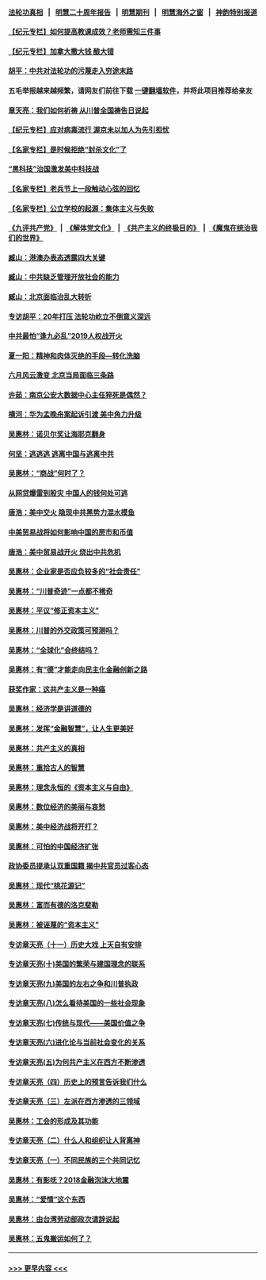 #### [法轮功真相](https://github.com/gfw-breaker/truth/blob/master/README.md?t=0) &nbsp;&nbsp;|&nbsp;&nbsp; [明慧二十周年报告](https://github.com/gfw-breaker/mh-reports/blob/master/README.md?t=0) &nbsp;&nbsp;|&nbsp;&nbsp;[明慧期刊](https://github.com/gfw-breaker/mh-qikan) &nbsp;&nbsp;|&nbsp;&nbsp; [明慧海外之窗](https://github.com/gfw-breaker/mh-news/blob/master/README.md?t=0) &nbsp;&nbsp;|&nbsp;&nbsp; [神韵特别报道](https://github.com/gfw-breaker/mh-news/blob/master/shenyun.md?t=0)
#### [【纪元专栏】如何提高教课成效？老师需知三件事](../pages/nsc423/n12417848.md?t=06092251) 
#### [【纪元专栏】加拿大撒大钱 酿大错](../pages/nsc423/n12406564.md?t=06092251) 
#### [胡平：中共对法轮功的污蔑走入穷途末路](../pages/nsc423/n12266737.md?t=06092251) 
#### 五毛举报越来越频繁，请网友们前往下载 [一键翻墙软件](https://github.com/gfw-breaker/ssr-accounts)，并将此项目推荐给亲友
#### [章天亮：我们如何祈祷 从川普全国祷告日说起](../pages/nsc423/n11944627.md?t=06092251) 
#### [【纪元专栏】应对病毒流行 渥京未以加人为先引担忧](../pages/nsc423/n11875714.md?t=06092251) 
#### [【名家专栏】是时候拒绝“封杀文化”了](../pages/nsc423/n11814093.md?t=06092251) 
#### [“黑科技”治国激发美中科技战](../pages/nsc423/n11638056.md?t=06092251) 
#### [【名家专栏】老兵节上一段触动心弦的回忆](../pages/nsc423/n11646016.md?t=06092251) 
#### [【名家专栏】公立学校的起源：集体主义与失败](../pages/nsc423/n11601833.md?t=06092251) 
#### [《九评共产党》](https://github.com/begood0513/9ping.md/blob/master/README.md) &nbsp;|&nbsp; [《解体党文化》](../../../../jtdwh.md/blob/master/README.md)  &nbsp;|&nbsp; [《共产主义的终极目的》](../../../../gczydzjmd.md/blob/master/README.md) &nbsp;|&nbsp; [《魔鬼在统治我们的世界》](../../../../mgztzwmdsj.md/blob/master/README.md) 
#### [臧山：港澳办表态透露四大关键](../pages/nsc423/n11421628.md?t=06092251) 
#### [臧山：中共缺乏管理开放社会的能力](../pages/nsc423/n11407457.md?t=06092251) 
#### [臧山：北京面临治乱大转折](../pages/nsc423/n11406895.md?t=06092251) 
#### [专访胡平：20年打压 法轮功屹立不倒意义深远](../pages/nsc423/n11398800.md?t=06092251) 
#### [中共最怕“逢九必乱”2019人权战开火](../pages/nsc423/n11385248.md?t=06092251) 
#### [夏一阳：精神和肉体灭绝的手段—转化洗脑](../pages/nsc423/n11368250.md?t=06092251) 
#### [六月风云激变 北京当局面临三条路](../pages/nsc423/n11313668.md?t=06092251) 
#### [许茹：南京公安大数据中心主任猝死是偶然？](../pages/nsc423/n11064744.md?t=06092251) 
#### [横河：华为孟晚舟案起诉引渡 美中角力升级](../pages/nsc423/n11027230.md?t=06092251) 
#### [吴惠林：诺贝尔奖让海耶克翻身](../pages/nsc423/n10890049.md?t=06092251) 
#### [何坚：逃逃逃 逃离中国与逃离中共](../pages/nsc423/n10592891.md?t=06092251) 
#### [吴惠林：“商战”何时了？](../pages/nsc423/n10573558.md?t=06092251) 
#### [从网贷爆雷到股灾 中国人的钱何处可逃](../pages/nsc423/n10572800.md?t=06092251) 
#### [唐浩：美中交火 隐现中共黑势力混水摸鱼](../pages/nsc423/n10544040.md?t=06092251) 
#### [中美贸易战将如何影响中国的房市和币值](../pages/nsc423/n10543697.md?t=06092251) 
#### [唐浩：美中贸易战开火 烧出中共危机](../pages/nsc423/n10540126.md?t=06092251) 
#### [吴惠林：企业家是否应负较多的“社会责任”](../pages/nsc423/n10535022.md?t=06092251) 
#### [吴惠林：“川普奇迹”一点都不稀奇](../pages/nsc423/n10512808.md?t=06092251) 
#### [吴惠林：平议“修正资本主义”](../pages/nsc423/n10495724.md?t=06092251) 
#### [吴惠林：川普的外交政策可预测吗？](../pages/nsc423/n10462387.md?t=06092251) 
#### [吴惠林：“全球化”会终结吗？](../pages/nsc423/n10452838.md?t=06092251) 
#### [吴惠林：有“德”才能走向民主化金融创新之路](../pages/nsc423/n10432292.md?t=06092251) 
#### [获奖作家：这共产主义是一种癌](../pages/nsc423/n10431541.md?t=06092251) 
#### [吴惠林：经济学是讲道德的](../pages/nsc423/n10398014.md?t=06092251) 
#### [吴惠林：发挥“金融智慧”，让人生更美好](../pages/nsc423/n10375019.md?t=06092251) 
#### [吴惠林：共产主义的真相](../pages/nsc423/n10351394.md?t=06092251) 
#### [吴惠林：重拾古人的智慧](../pages/nsc423/n10337691.md?t=06092251) 
#### [吴惠林：理念永恒的《资本主义与自由》](../pages/nsc423/n10316274.md?t=06092251) 
#### [吴惠林：数位经济的美丽与哀愁](../pages/nsc423/n10292946.md?t=06092251) 
#### [吴惠林：美中经济战将开打？](../pages/nsc423/n10258825.md?t=06092251) 
#### [吴惠林：可怕的中国经济扩张](../pages/nsc423/n10219147.md?t=06092251) 
#### [政协委员提承认双重国籍 揭中共官员过客心态](../pages/nsc423/n10208809.md?t=06092251) 
#### [吴惠林：现代“桃花源记”](../pages/nsc423/n10185234.md?t=06092251) 
#### [吴惠林：富而有德的洛克斐勒](../pages/nsc423/n10142264.md?t=06092251) 
#### [吴惠林：被诬蔑的“资本主义”](../pages/nsc423/n10124816.md?t=06092251) 
#### [专访章天亮（十一）历史大戏 上天自有安排](../pages/nsc423/n10094905.md?t=06092251) 
#### [专访章天亮(十)美国的繁荣与建国理念的联系](../pages/nsc423/n10094899.md?t=06092251) 
#### [专访章天亮(九)美国的左右之争和川普执政](../pages/nsc423/n10094889.md?t=06092251) 
#### [专访章天亮(八)怎么看待美国的一些社会现象](../pages/nsc423/n10094857.md?t=06092251) 
#### [专访章天亮(七)传统与现代——美国价值之争](../pages/nsc423/n10093140.md?t=06092251) 
#### [专访章天亮(六)进化论与当前社会变化的关系](../pages/nsc423/n10092036.md?t=06092251) 
#### [专访章天亮(五)为何共产主义在西方不断渗透](../pages/nsc423/n10083620.md?t=06092251) 
#### [专访章天亮（四）历史上的预言告诉我们什么](../pages/nsc423/n10083606.md?t=06092251) 
#### [专访章天亮（三）左派在西方渗透的三领域](../pages/nsc423/n10081115.md?t=06092251) 
#### [吴惠林：工会的形成及其功能](../pages/nsc423/n10080633.md?t=06092251) 
#### [专访章天亮（二）什么人和组织让人背离神](../pages/nsc423/n10076637.md?t=06092251) 
#### [专访章天亮（一）不同民族的三个共同记忆](../pages/nsc423/n10074188.md?t=06092251) 
#### [吴惠林：有影呒？2018金融泡沫大地震](../pages/nsc423/n10040534.md?t=06092251) 
#### [吴惠林：“爱情”这个东西](../pages/nsc423/n10019423.md?t=06092251) 
#### [吴惠林：由台湾劳动部政次请辞说起](../pages/nsc423/n9979679.md?t=06092251) 
#### [吴惠林：五鬼搬运如何了？](../pages/nsc423/n9925338.md?t=06092251) 

----
#### [ >>> 更早内容 <<< ](../indexes/nsc423-earlier.md)
